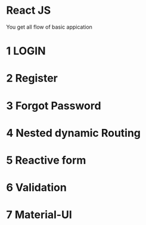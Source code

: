 # React JS
 You get all  flow of basic appication
# 1 LOGIN
# 2 Register
# 3 Forgot Password
# 4 Nested dynamic  Routing
# 5 Reactive form
# 6 Validation 
# 7 Material-UI
